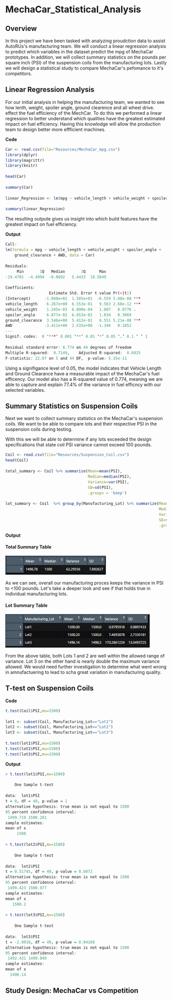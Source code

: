 # MechaCar_Statistical_Analysis

## Overview

In this project we have been tasked with analyzing proudction data to assist AutoRUs's manufacturing team. We will conduct a linear regression analysis to predict which variables in the dataset predict the mpg of MechaCar prototypes. In addition, we will collect summary statistics on the pounds per square inch (PSI) of the suspension coils from the manufacturing lots. Lastly we will design a statistical study to compare MechaCar's pefomance to it's competitors.

## Linear Regression Analysis

For our initial analysis in helping the manufacturing team, we wanted to see how lenth, weight, spoiler angle, ground clearence and all wheel drive. effect the fuel efficiency of the MechCar. To do this we performed a linear regression to better understand which qualities have the greatest estimated impact on fuel efficiency. Having this knowlodge will allow the production team to design better more effficient machines.

**Code**
```r
Car <- read.csv(file="Resources/MechaCar_mpg.csv")
library(dplyr)
library(magrittr)
library(knitr)

head(Car)

summary(Car)

linear_Regression <- lm(mpg ~ vehicle_length + vehicle_weight + spoiler_angle + ground_clearance + AWD, data=Car)

summary(linear_Regression)
```

The resulting outpute gives us insight into which build features have the greatest impact on fuel efficiency.

**Output**
```r
Call:
lm(formula = mpg ~ vehicle_length + vehicle_weight + spoiler_angle + 
    ground_clearance + AWD, data = Car)

Residuals:
     Min       1Q   Median       3Q      Max 
-19.4701  -4.4994  -0.0692   5.4433  18.5849 

Coefficients:
                   Estimate Std. Error t value Pr(>|t|)    
(Intercept)      -1.040e+02  1.585e+01  -6.559 5.08e-08 ***
vehicle_length    6.267e+00  6.553e-01   9.563 2.60e-12 ***
vehicle_weight    1.245e-03  6.890e-04   1.807   0.0776 .  
spoiler_angle     6.877e-02  6.653e-02   1.034   0.3069    
ground_clearance  3.546e+00  5.412e-01   6.551 5.21e-08 ***
AWD              -3.411e+00  2.535e+00  -1.346   0.1852    
---
Signif. codes:  0 ‘***’ 0.001 ‘**’ 0.01 ‘*’ 0.05 ‘.’ 0.1 ‘ ’ 1

Residual standard error: 8.774 on 44 degrees of freedom
Multiple R-squared:  0.7149,	Adjusted R-squared:  0.6825 
F-statistic: 22.07 on 5 and 44 DF,  p-value: 5.35e-11
```

Using a signifigance level of 0.05, the model indicates that Vehicle Length and Ground Clearance have a measurable impact of the MechaCar's fuel efficency. Our model also has a R-squared value of 0.774, meaning we are able to capture and explain 77.4% of the variance in fuel efficncy with our selected variables.

## Summary Statistics on Suspension Coils

Next we want to collect summary statistics on the MechaCar's suspension coils. We want to be able to compare lots and their respective PSI in the suspension coils during testing.

With this we will be able to determine if any lots exceeded the design specifications that state coil PSI variance cannot exceed 100 pounds.
```r
Coil <- read.csv(file="Resources/Suspension_Coil.csv")
head(Coil)

total_summary <- Coil %>% summarize(Mean=mean(PSI),
                                    Median=median(PSI),
                                    Variance=var(PSI),
                                    SD=sd(PSI),
                                    .groups = 'keep')

lot_summary <- Coil  %>% group_by(Manufacturing_Lot) %>% summarize(Mean=mean(PSI),
                                                                   Median=median(PSI),
                                                                   Variance=var(PSI),
                                                                   SD=sd(PSI),
                                                                   .groups = 'keep')
```
**Output**

#### Total Summary Table

![Total](https://github.com/rulma/MechaCar_Statistical_Analysis/blob/27e1955e377abcc54ee23a3292c621c0798723dd/Resources/Total_sum.PNG)

As we can see, overall our manufacturing proces keeps the variance in PSI to <100 pounds. Let's take a deeper look and see if that holds true in individual manufacturing lots.

#### Lot Summary Table

![Lot](https://github.com/rulma/MechaCar_Statistical_Analysis/blob/27e1955e377abcc54ee23a3292c621c0798723dd/Resources/Lot_Sum.PNG)

From the above table, both Lots 1 and 2 are well within the allowed range of variance. Lot 3 on the other hand is nearly double the maximum variance allowed. We would need further investigation to determine what went wrong in amnufactuering to lead to scha great variation in manufacturing quality.

## T-test on Suspension Coils

**Code**
```r
t.test(Coil$PSI,mu=1500)

lot1 <- subset(Coil, Manufacturing_Lot=="Lot1")
lot2 <- subset(Coil, Manufacturing_Lot=="Lot2")
lot3 <- subset(Coil, Manufacturing_Lot=="Lot3")

t.test(lot1$PSI,mu=1500)
t.test(lot2$PSI,mu=1500)
t.test(lot3$PSI,mu=1500)
```

**Output**
```r
> t.test(lot1$PSI,mu=1500)

	One Sample t-test

data:  lot1$PSI
t = 0, df = 49, p-value = 1
alternative hypothesis: true mean is not equal to 1500
95 percent confidence interval:
 1499.719 1500.281
sample estimates:
mean of x 
     1500 

> t.test(lot2$PSI,mu=1500)

	One Sample t-test

data:  lot2$PSI
t = 0.51745, df = 49, p-value = 0.6072
alternative hypothesis: true mean is not equal to 1500
95 percent confidence interval:
 1499.423 1500.977
sample estimates:
mean of x 
   1500.2 

> t.test(lot3$PSI,mu=1500)

	One Sample t-test

data:  lot3$PSI
t = -2.0916, df = 49, p-value = 0.04168
alternative hypothesis: true mean is not equal to 1500
95 percent confidence interval:
 1492.431 1499.849
sample estimates:
mean of x 
  1496.14 

```
## Study Design: MechaCar vs Competition
